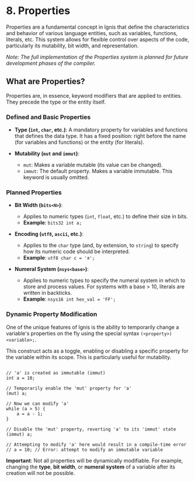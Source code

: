 # 8. Properties

Properties are a fundamental concept in Ignis that define the characteristics and behavior of various language entities, such as variables, functions, literals, etc. This system allows for flexible control over aspects of the code, particularly its mutability, bit width, and representation.

_Note: The full implementation of the Properties system is planned for future development phases of the compiler._

## What are Properties?

Properties are, in essence, keyword modifiers that are applied to entities. They precede the type or the entity itself.

### Defined and Basic Properties

-   **Type (`int`, `char`, etc.)**: A mandatory property for variables and functions that defines the data type. It has a fixed position: right before the name (for variables and functions) or the entity (for literals).

-   **Mutability (`mut` and `immut`)**:
    -   `mut`: Makes a variable mutable (its value can be changed).
    -   `immut`: The default property. Makes a variable immutable. This keyword is usually omitted.

### Planned Properties

-   **Bit Width (`bits<N>`)**:
    -   Applies to numeric types (`int`, `float`, etc.) to define their size in bits.
    -   **Example**: `bits32 int a;`

-   **Encoding (`utf8`, `ascii`, etc.)**:
    -   Applies to the `char` type (and, by extension, to `string`) to specify how its numeric code should be interpreted.
    -   **Example**: `utf8 char c = 'я';`

-   **Numeral System (`nsys<base>`)**:
    -   Applies to numeric types to specify the numeral system in which to store and process values. For systems with a base > 10, literals are written in backticks.
    -   **Example**: `nsys16 int hex_val = 'FF';`

### Dynamic Property Modification

One of the unique features of Ignis is the ability to temporarily change a variable's properties on the fly using the special syntax `(<property>) <variable>;`.

This construct acts as a toggle, enabling or disabling a specific property for the variable within its scope. This is particularly useful for mutability.

```Ignis

// 'a' is created as immutable (immut)
int a = 10;

// Temporarily enable the 'mut' property for 'a'
(mut) a;

// Now we can modify 'a'
while (a > 5) {
    a = a - 1;
}

// Disable the 'mut' property, reverting 'a' to its 'immut' state
(immut) a;

// Attempting to modify 'a' here would result in a compile-time error
// a = 10; // Error: attempt to modify an immutable variable
```

**Important**: Not all properties will be dynamically modifiable. For example, changing the **type**, **bit width**, or **numeral system** of a variable after its creation will not be possible.

